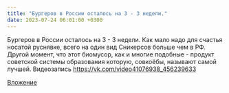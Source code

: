 ```yaml
---
title: "Бургеров в России осталось на 3 - 3 недели."
date: 2023-07-24 06:01:00 +0300
---
```


Бургеров в России осталось на 3 - 3 недели.
Как мало надо для счастья носатой руснявке, всего на один вид Сникерсов больше чем в РФ. Другой момент, что этот биомусор, как и многие подобные - продукт советской системы образования которую, совкоёбы, называют самой лучшей.
Видеозапись
https://vk.com/video41076938_456239633

[Вложение](https://vk.com/video41076938_456239633)
